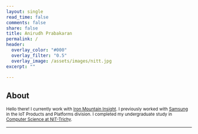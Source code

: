 ```yaml
---
layout: single
read_time: false
comments: false
share: false
title: Anirudh Prabakaran
permalink: /
header:
  overlay_color: "#000"
  overlay_filter: "0.5"
  overlay_image: /assets/images/nitt.jpg
excerpt: ""

---
```


## About

<small> Hello there! I currently work with [Iron Mountain Insight](https://www.ironmountain.com/services/content-service-platform). I previously worked with [Samsung](https://research.samsung.com/sri-b) in the IoT Products and Platforms division. I completed my undergraduate study in [Computer Science at NIT-Trichy](https://www.nitt.edu/home/academics/departments/cse/).  </small>

<!-- <small> Please head over to my [resume](/resume) or [projects](/projects) to know more about my work experiences. I love Mathematics and solving challenging problem statements or puzzles. I always hope and strive to write clean, well-documented code. Some of my recent technical interests include sports insights, document understanding with both textual and visual cues, learning with weak or minimum supervision for vision models, uncertainty modelling in AI. </small>

<small> Work apart, I play/follow Cricket and Football with a lot of passion. I regularly practice yoga and truly believe being active and fit is essential for a well-functioning mind. </small>

<small> Please feel free to drop in a message for anything. </small> -->


<div id='featured'></div>


---
